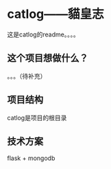# catlog——貓皇志

这是catlog的readme。。。。

## 这个项目想做什么？

。。。（待补充）

## 项目结构

catlog是项目的根目录


## 技术方案

flask + mongodb

